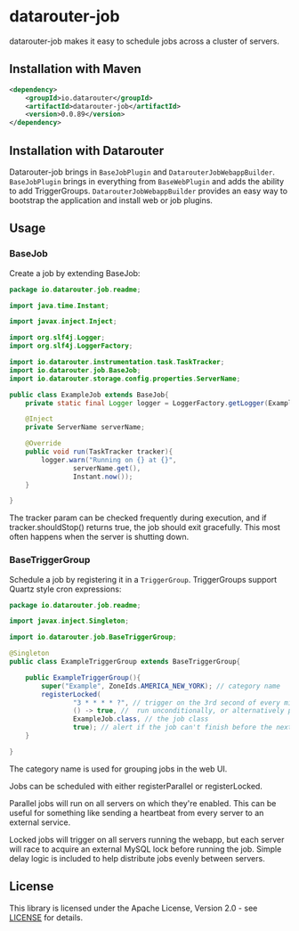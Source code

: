 # datarouter-job

datarouter-job makes it easy to schedule jobs across a cluster of servers.

## Installation with Maven

```xml
<dependency>
	<groupId>io.datarouter</groupId>
	<artifactId>datarouter-job</artifactId>
	<version>0.0.89</version>
</dependency>
```
## Installation with Datarouter

Datarouter-job brings in `BaseJobPlugin` and `DatarouterJobWebappBuilder`. `BaseJobPlugin` brings in everything 
from `BaseWebPlugin` and adds the ability to add TriggerGroups. `DatarouterJobWebappBuilder` provides an easy 
way to bootstrap the application and install web or job plugins. 

## Usage

### BaseJob

Create a job by extending BaseJob:

```java
package io.datarouter.job.readme;

import java.time.Instant;

import javax.inject.Inject;

import org.slf4j.Logger;
import org.slf4j.LoggerFactory;

import io.datarouter.instrumentation.task.TaskTracker;
import io.datarouter.job.BaseJob;
import io.datarouter.storage.config.properties.ServerName;

public class ExampleJob extends BaseJob{
	private static final Logger logger = LoggerFactory.getLogger(ExampleJob.class);

	@Inject
	private ServerName serverName;

	@Override
	public void run(TaskTracker tracker){
		logger.warn("Running on {} at {}",
				serverName.get(),
				Instant.now());
	}

}
```

The tracker param can be checked frequently during execution, and if tracker.shouldStop() returns true, the job should 
exit gracefully. This most often happens when the server is shutting down.

### BaseTriggerGroup

Schedule a job by registering it in a `TriggerGroup`. TriggerGroups support Quartz style cron expressions:

```java
package io.datarouter.job.readme;

import javax.inject.Singleton;

import io.datarouter.job.BaseTriggerGroup;

@Singleton
public class ExampleTriggerGroup extends BaseTriggerGroup{

	public ExampleTriggerGroup(){
		super("Example", ZoneIds.AMERICA_NEW_YORK); // category name
		registerLocked(
				"3 * * * * ?", // trigger on the 3rd second of every minute
				() -> true, //  run unconditionally, or alternatively pass a dynamic setting
				ExampleJob.class, // the job class
				true); // alert if the job can't finish before the next trigger
	}

}
```

The category name is used for grouping jobs in the web UI.

Jobs can be scheduled with either registerParallel or registerLocked.

Parallel jobs will run on all servers on which they're enabled. This can be useful for something like sending a 
heartbeat from every server to an external service.

Locked jobs will trigger on all servers running the webapp, but each server will race to acquire an external MySQL lock
before running the job. Simple delay logic is included to help distribute jobs evenly between servers.

## License

This library is licensed under the Apache License, Version 2.0 - see [LICENSE](../LICENSE) for details.
